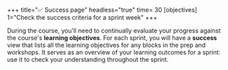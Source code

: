 +++
title="✅ Success page"
headless="true"
time= 30
[objectives]
    1="Check the success criteria for a sprint week"
+++

During the course, you'll need to continually evaluate your progress against the course's **learning objectives**. For each sprint, you will have a **success** view that lists all the learning objectives for any blocks in the prep and workshops. It serves as an overview of your learning outcomes for a sprint: use it to check your understanding throughout the sprint.
